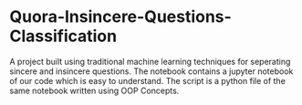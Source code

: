 # Quora-Insincere-Questions-Classification
A project built using traditional machine learning techniques for seperating sincere and insincere questions.
The notebook contains a jupyter notebook of our code which is easy to understand. The script is a python file of the same notebook written using OOP Concepts.
